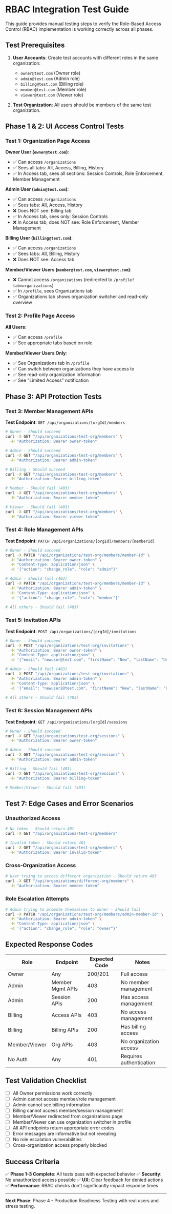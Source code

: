 # RBAC Integration Test Guide

This guide provides manual testing steps to verify the Role-Based Access Control (RBAC) implementation is working correctly across all phases.

## Test Prerequisites

1. **User Accounts**: Create test accounts with different roles in the same organization:
   - `owner@test.com` (Owner role)
   - `admin@test.com` (Admin role) 
   - `billing@test.com` (Billing role)
   - `member@test.com` (Member role)
   - `viewer@test.com` (Viewer role)

2. **Test Organization**: All users should be members of the same test organization.

## Phase 1 & 2: UI Access Control Tests

### Test 1: Organization Page Access

**Owner User (`owner@test.com`)**:
- ✅ Can access `/organizations`
- ✅ Sees all tabs: All, Access, Billing, History
- ✅ In Access tab, sees all sections: Session Controls, Role Enforcement, Member Management

**Admin User (`admin@test.com`)**:
- ✅ Can access `/organizations`
- ✅ Sees tabs: All, Access, History
- ❌ Does NOT see: Billing tab
- ✅ In Access tab, sees only: Session Controls
- ❌ In Access tab, does NOT see: Role Enforcement, Member Management

**Billing User (`billing@test.com`)**:
- ✅ Can access `/organizations`
- ✅ Sees tabs: All, Billing, History
- ❌ Does NOT see: Access tab

**Member/Viewer Users (`member@test.com`, `viewer@test.com`)**:
- ❌ Cannot access `/organizations` (redirected to `/profile?tab=organizations`)
- ✅ In `/profile`, sees Organizations tab
- ✅ Organizations tab shows organization switcher and read-only overview

### Test 2: Profile Page Access

**All Users**:
- ✅ Can access `/profile`
- ✅ See appropriate tabs based on role

**Member/Viewer Users Only**:
- ✅ See Organizations tab in `/profile`
- ✅ Can switch between organizations they have access to
- ✅ See read-only organization information
- ✅ See "Limited Access" notification

## Phase 3: API Protection Tests

### Test 3: Member Management APIs

**Test Endpoint**: `GET /api/organizations/[orgId]/members`

```bash
# Owner - Should succeed
curl -X GET "/api/organizations/test-org/members" \
  -H "Authorization: Bearer owner-token"

# Admin - Should succeed  
curl -X GET "/api/organizations/test-org/members" \
  -H "Authorization: Bearer admin-token"

# Billing - Should succeed
curl -X GET "/api/organizations/test-org/members" \
  -H "Authorization: Bearer billing-token"

# Member - Should fail (403)
curl -X GET "/api/organizations/test-org/members" \
  -H "Authorization: Bearer member-token"

# Viewer - Should fail (403)
curl -X GET "/api/organizations/test-org/members" \
  -H "Authorization: Bearer viewer-token"
```

### Test 4: Role Management APIs

**Test Endpoint**: `PATCH /api/organizations/[orgId]/members/[memberId]`

```bash
# Owner - Should succeed
curl -X PATCH "/api/organizations/test-org/members/member-id" \
  -H "Authorization: Bearer owner-token" \
  -H "Content-Type: application/json" \
  -d '{"action": "change_role", "role": "admin"}'

# Admin - Should fail (403)
curl -X PATCH "/api/organizations/test-org/members/member-id" \
  -H "Authorization: Bearer admin-token" \
  -H "Content-Type: application/json" \
  -d '{"action": "change_role", "role": "member"}'

# All others - Should fail (403)
```

### Test 5: Invitation APIs

**Test Endpoint**: `POST /api/organizations/[orgId]/invitations`

```bash
# Owner - Should succeed
curl -X POST "/api/organizations/test-org/invitations" \
  -H "Authorization: Bearer owner-token" \
  -H "Content-Type: application/json" \
  -d '{"email": "newuser@test.com", "firstName": "New", "lastName": "User", "role": "member"}'

# Admin - Should fail (403) 
curl -X POST "/api/organizations/test-org/invitations" \
  -H "Authorization: Bearer admin-token" \
  -H "Content-Type: application/json" \
  -d '{"email": "newuser2@test.com", "firstName": "New", "lastName": "User", "role": "member"}'

# All others - Should fail (403)
```

### Test 6: Session Management APIs

**Test Endpoint**: `GET /api/organizations/[orgId]/sessions`

```bash
# Owner - Should succeed
curl -X GET "/api/organizations/test-org/sessions" \
  -H "Authorization: Bearer owner-token"

# Admin - Should succeed
curl -X GET "/api/organizations/test-org/sessions" \
  -H "Authorization: Bearer admin-token"

# Billing - Should fail (403)
curl -X GET "/api/organizations/test-org/sessions" \
  -H "Authorization: Bearer billing-token"

# Member/Viewer - Should fail (403)
```

## Test 7: Edge Cases and Error Scenarios

### Unauthorized Access
```bash
# No token - Should return 401
curl -X GET "/api/organizations/test-org/members"

# Invalid token - Should return 401  
curl -X GET "/api/organizations/test-org/members" \
  -H "Authorization: Bearer invalid-token"
```

### Cross-Organization Access
```bash
# User trying to access different organization - Should return 403
curl -X GET "/api/organizations/different-org/members" \
  -H "Authorization: Bearer member-token"
```

### Role Escalation Attempts
```bash
# Admin trying to promote themselves to owner - Should fail
curl -X PATCH "/api/organizations/test-org/members/admin-member-id" \
  -H "Authorization: Bearer admin-token" \
  -H "Content-Type: application/json" \
  -d '{"action": "change_role", "role": "owner"}'
```

## Expected Response Codes

| Role | Endpoint | Expected Code | Notes |
|------|----------|---------------|--------|
| Owner | Any | 200/201 | Full access |
| Admin | Member Mgmt APIs | 403 | No member management |
| Admin | Session APIs | 200 | Has access management |
| Billing | Access APIs | 403 | No access management |
| Billing | Billing APIs | 200 | Has billing access |
| Member/Viewer | Org APIs | 403 | No organization access |
| No Auth | Any | 401 | Requires authentication |

## Test Validation Checklist

- [ ] All Owner permissions work correctly
- [ ] Admin cannot access member/role management
- [ ] Admin cannot see billing information  
- [ ] Billing cannot access member/session management
- [ ] Member/Viewer redirected from organizations page
- [ ] Member/Viewer can use organization switcher in profile
- [ ] All API endpoints return appropriate error codes
- [ ] Error messages are informative but not revealing
- [ ] No role escalation vulnerabilities
- [ ] Cross-organization access properly blocked

## Success Criteria

✅ **Phase 1-3 Complete**: All tests pass with expected behavior
✅ **Security**: No unauthorized access possible
✅ **UX**: Clear feedback for denied actions
✅ **Performance**: RBAC checks don't significantly impact response times

---

**Next Phase**: Phase 4 - Production Readiness Testing with real users and stress testing.
















